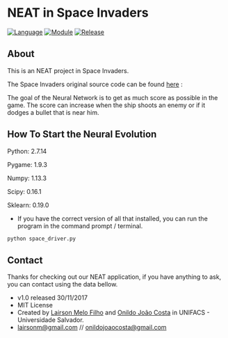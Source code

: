 NEAT in Space Invaders
===========

[![Language](https://img.shields.io/badge/language-python-blue.svg?style=flat
)](https://www.python.org)
[![Module](https://img.shields.io/badge/module-pygame-brightgreen.svg?style=flat
)](http://www.pygame.org/news.html)
[![Release](https://img.shields.io/badge/release-v1.0-orange.svg?style=flat
)]()

About
-----
This is an NEAT project in Space Invaders.

The Space Invaders original source code can be found [here](https://github.com/leerob/Space_Invaders) : 

The goal of the Neural Network is to get as much score as possible in the game. 
The score can increase when the ship shoots an enemy or if it dodges a bullet that is near him. 


How To Start the Neural Evolution
----

   Python: 2.7.14
   
   Pygame: 1.9.3
   
   Numpy: 1.13.3
   
   Scipy: 0.16.1
   
   Sklearn: 0.19.0
   
   
 - If you have the correct version of all that installed, you can run the program in the command prompt / terminal.
 ``` bash
python space_driver.py
 ```


Contact
----
Thanks for checking out our NEAT application, if you have anything to ask, you can contact using the data bellow.

- v1.0 released 30/11/2017
- MIT License
- Created by [Lairson Melo Filho](https://github.com/lairsonm) and [Onildo João Costa](https://github.com/onildojoao) in UNIFACS - Universidade Salvador.
- lairsonm@gmail.com // onildojoaocosta@gmail.com
